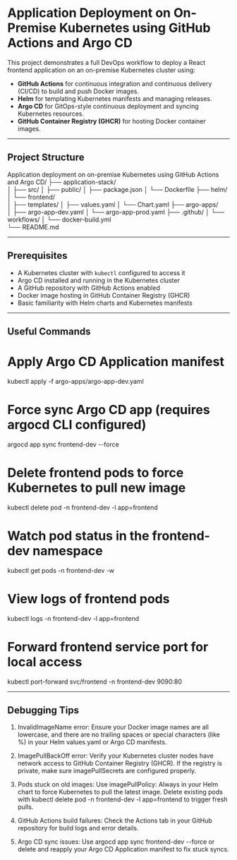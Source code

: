 # Application Deployment on On-Premise Kubernetes using GitHub Actions and Argo CD

This project demonstrates a full DevOps workflow to deploy a React frontend application on an on-premise Kubernetes cluster using:

- **GitHub Actions** for continuous integration and continuous delivery (CI/CD) to build and push Docker images.
- **Helm** for templating Kubernetes manifests and managing releases.
- **Argo CD** for GitOps-style continuous deployment and syncing Kubernetes resources.
- **GitHub Container Registry (GHCR)** for hosting Docker container images.

---

## Project Structure

Application deployment on on-premise Kubernetes using GitHub Actions and Argo CD/
├── application-stack/          
│   ├── src/
│   ├── public/
│   ├── package.json
│   └── Dockerfile
├── helm/
│   └── frontend/              
│       ├── templates/
│       ├── values.yaml
│       └── Chart.yaml
├── argo-apps/                
│   ├── argo-app-dev.yaml
│   └── argo-app-prod.yaml
├── .github/
│   └── workflows/
│       └── docker-build.yml  
└── README.md


---

## Prerequisites

- A Kubernetes cluster with `kubectl` configured to access it  
- Argo CD installed and running in the Kubernetes cluster  
- A GitHub repository with GitHub Actions enabled  
- Docker image hosting in GitHub Container Registry (GHCR)  
- Basic familiarity with Helm charts and Kubernetes manifests  

---

## Useful Commands

# Apply Argo CD Application manifest
kubectl apply -f argo-apps/argo-app-dev.yaml

# Force sync Argo CD app (requires argocd CLI configured)
argocd app sync frontend-dev --force

# Delete frontend pods to force Kubernetes to pull new image
kubectl delete pod -n frontend-dev -l app=frontend

# Watch pod status in the frontend-dev namespace
kubectl get pods -n frontend-dev -w

# View logs of frontend pods
kubectl logs -n frontend-dev -l app=frontend

# Forward frontend service port for local access
kubectl port-forward svc/frontend -n frontend-dev 9090:80

---

## Debugging Tips
1. InvalidImageName error:
Ensure your Docker image names are all lowercase, and there are no trailing spaces or special characters (like %) in your Helm values.yaml or Argo CD manifests.

2. ImagePullBackOff error:
Verify your Kubernetes cluster nodes have network access to GitHub Container Registry (GHCR).
If the registry is private, make sure imagePullSecrets are configured properly.

3. Pods stuck on old images:
Use imagePullPolicy: Always in your Helm chart to force Kubernetes to pull the latest image.
Delete existing pods with kubectl delete pod -n frontend-dev -l app=frontend to trigger fresh pulls.

4. GitHub Actions build failures:
Check the Actions tab in your GitHub repository for build logs and error details.

5. Argo CD sync issues:
Use argocd app sync frontend-dev --force or delete and reapply your Argo CD Application manifest to fix stuck syncs.